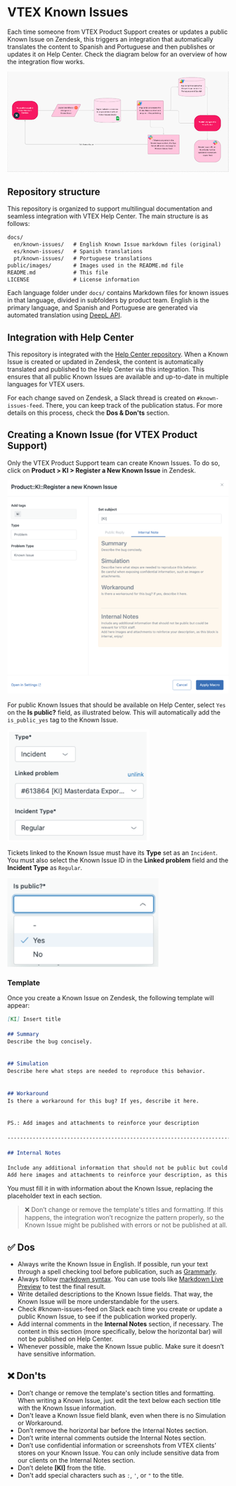 # VTEX Known Issues

Each time someone from VTEX Product Support creates or updates a public Known Issue on Zendesk, this triggers an integration that automatically translates the content to Spanish and Portuguese and then publishes or updates it on Help Center. Check the diagram below for an overview of how the integration flow works.

![ki-flow](https://github.com/vtexdocs/known-issues/blob/main/public/images/ki-flow.png)

## Repository structure

This repository is organized to support multilingual documentation and seamless integration with VTEX Help Center. The main structure is as follows:

```
docs/
  en/known-issues/   # English Known Issue markdown files (original)
  es/known-issues/   # Spanish translations
  pt/known-issues/   # Portuguese translations
public/images/       # Images used in the README.md file
README.md            # This file
LICENSE              # License information
```

Each language folder under `docs/` contains Markdown files for known issues in that language, divided in subfolders by product team. English is the primary language, and Spanish and Portuguese are generated via automated translation using  [DeepL API](https://www.deepl.com/en/products/api).

## Integration with Help Center

This repository is integrated with the [Help Center repository](https://github.com/vtexdocs/helpcenter). When a Known Issue is created or updated in Zendesk, the content is automatically translated and published to the Help Center via this integration. This ensures that all public Known Issues are available and up-to-date in multiple languages for VTEX users.

For each change saved on Zendesk, a Slack thread is created on `#known-issues-feed`. There, you can keep track of the publication status. For more details on this process, check the **Dos & Don'ts** section.

## Creating a Known Issue (for VTEX Product Support)

Only the VTEX Product Support team can create Known Issues. To do so, click on **Product > KI > Register a New Known Issue** in Zendesk.

![register ki](https://github.com/vtexdocs/known-issues/blob/main/public/images/register-ki.png)

For public Known Issues that should be available on Help Center, select `Yes` on the **Is public?** field, as illustrated below. This will automatically add the `is_public_yes` tag to the Known Issue.

![known-issue-type](https://github.com/vtexdocs/known-issues/blob/main/public/images/known-issue-type.png)

Tickets linked to the Known Issue must have its **Type** set as an `Incident`. You must also select the Known Issue ID in the **Linked problem** field and the **Incident Type** as `Regular`.

![ki-is-public](https://github.com/vtexdocs/known-issues/blob/main/public/images/ki-is-public.png)

### Template

Once you create a Known Issue on Zendesk, the following template will appear:

``` md
[KI] Insert title 

## Summary
Describe the bug concisely.


## Simulation
Describe here what steps are needed to reproduce this behavior.


## Workaround
Is there a workaround for this bug? If yes, describe it here.


PS.: Add images and attachments to reinforce your description

------------------------------------------------------------------------------

## Internal Notes

Include any additional information that should not be public but could be relevant for VTEX staff.
Add here images and attachments to reinforce your description, as this block is internal, enjoy!
```

You must fill it in with information about the Known Issue, replacing the placeholder text in each section.

>❌ Don’t change or remove the template's titles and formatting. If this happens, the integration won’t recognize the pattern properly, so the Known Issue might be published with errors or not be published at all.

## ✅ Dos

- Always write the Known Issue in English. If possible, run your text through a spell checking tool before publication, such as [Grammarly](https://www.grammarly.com/).
- Always follow [markdown syntax](https://www.markdownguide.org/cheat-sheet/). You can use tools like [Markdown Live Preview](https://markdownlivepreview.com/) to test the final result.
- Write detailed descriptions to the Known Issue fields. That way, the Known Issue will be more understandable for the users.
- Check #known-issues-feed on Slack each time you create or update a public Known Issue, to see if the publication worked properly.
- Add internal comments in the **Internal Notes** section, if necessary. The content in this section (more specifically, below the horizontal bar) will not be published on Help Center.
- Whenever possible, make the Known Issue public. Make sure it doesn’t have sensitive information.

## ❌ Don'ts

- Don’t change or remove the template's section titles and formatting. When writing a Known Issue, just edit the text below each section title with the Known Issue information.
- Don't leave a Known Issue field blank, even when there is no Simulation or Workaround. 
- Don’t remove the horizontal bar before the Internal Notes section.
- Don’t write internal comments outside the Internal Notes section.
- Don’t use confidential information or screenshots from VTEX clients’ stores on your Known Issue. You can only include sensitive data from our clients on the Internal Notes section.
- Don’t delete **[KI]** from the title.
- Don't add special characters such as `:`, `'`, or `"` to the title.
